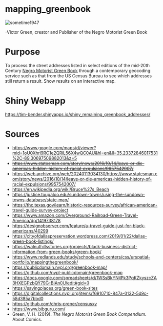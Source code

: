 # mapping_greenbook
![sometime1947](https://github.com/benda18/mapping_greenbook/assets/3075048/1542558f-3a84-48d0-bbe2-5cfb19692b29)
 
 -Victor Green, creator and Publisher of the Negro Motorist Green Book 

# Purpose
To process the street addresses listed in select editions of the mid-20th Century [Negro Motorist Green Book](https://en.wikipedia.org/wiki/The_Negro_Motorist_Green_Book) through a contemporary geocoding service such as that from the US Census Bureau to see which addresses still return a result.  Show results on an interactive map.  

# Shiny Webapp
https://tim-bender.shinyapps.io/shiny_remaining_greenbook_addresses/

# Sources
* https://www.google.com/maps/d/viewer?mid=1oU0Xhrl9RC1e2QRiL56X4wQC0AU&hl=en&ll=35.23372846017531%2C-89.30697509882013&z=5
* ~~https://www.statesman.com/story/news/2016/10/14/leave-or-die-americas-hidden-history-of-racial-expulsions/9957542007/~~
* https://web.archive.org/web/20240113034130/https://www.statesman.com/story/news/2016/10/14/leave-or-die-americas-hidden-history-of-racial-expulsions/9957542007/
* https://en.wikipedia.org/wiki/Bruce%27s_Beach
* https://justice.tougaloo.edu/sundown-towns/using-the-sundown-towns-database/state-map/
* https://thc.texas.gov/learn/historic-resources-survey/african-american-travel-guide-survey-project
* https://www.amazon.com/Overground-Railroad-Green-Travel-America/dp/1419738178
* https://designobserver.com/feature/a-travel-guide-just-for-black-americans/40299
* https://cityofdallaspreservation.wordpress.com/2019/01/22/dallas-green-book-listings/
* https://walnuthillsstories.org/projects/black-business-district-information-from-green-books/green-book/
* https://www.redlands.edu/study/schools-and-centers/css/urspatial-portfolio/mappingthegreenbook/
* https://publicdomain.nypl.org/greenbook-map/
* https://github.com/nypl-publicdomain/greenbook-map
* https://docs.google.com/spreadsheets/d/1WSsBkYNjIPk3PqKZkyszcZA3HXEGPzbQY79G-BiAn0U/edit#gid=0
* https://savingplaces.org/green-book-sites
* https://digitalcollections.nypl.org/items/f6910710-847a-0132-5d9c-58d385a7bbd0
* https://github.com/chris-prener/censusxy
* https://www.bibguru.com/
* Green, V. H. (2019). _The Negro Motorist Green Book Compendium_. About Comics.

